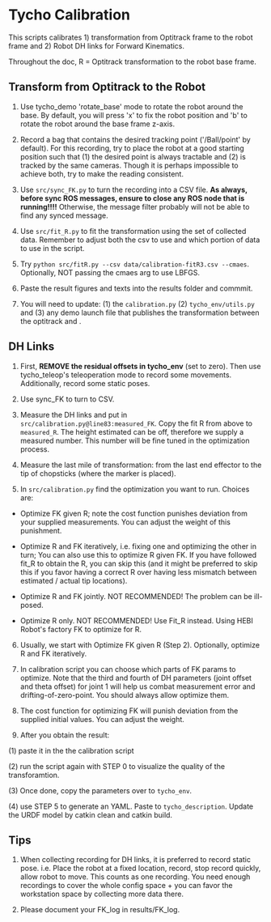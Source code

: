 # Tycho Calibration

This scripts calibrates 1) transformation from Optitrack frame to the robot frame and 2) Robot DH links for Forward Kinematics.

Throughout the doc, R = Optitrack transformation to the robot base frame.

##  Transform from Optitrack to the Robot

1. Use tycho_demo 'rotate_base' mode to rotate the robot around the base. By default, you will press 'x' to fix the robot position and 'b' to rotate the robot around the base frame z-axis.

2. Record a bag that contains the desired tracking point ('/Ball/point' by default). For this recording, try to place the robot at a good starting position such that (1) the desired point is always tractable and (2) is tracked by the same cameras. Though it is perhaps impossible to achieve both, try to make the reading consistent.

3. Use `src/sync_FK.py` to turn the recording into a CSV file. **As always, before sync ROS messages, ensure to close any ROS node that is running!!!!** Otherwise, the message filter probably will not be able to find any synced message.

3. Use `src/fit_R.py` to fit the transformation using the set of collected data. Remember to adjust both the csv to use and which portion of data to use in the script.

4. Try `python src/fitR.py --csv data/calibration-fitR3.csv --cmaes`. Optionally, NOT passing the cmaes arg to use LBFGS.

4. Paste the result figures and texts into the results folder and commmit.

5. You will need to update: (1) the `calibration.py` (2) `tycho_env/utils.py` and (3) any demo launch file that publishes the transformation between the optitrack and .

## DH Links

1. First, **REMOVE the residual offsets in tycho_env** (set to zero). Then use tycho_teleop's teleoperation mode to record some movements. Additionally, record some static poses.

2. Use sync_FK to turn to CSV.

3. Measure the DH links and put in `src/calibration.py@line83:measured_FK`. Copy the fit R from above to `measured_R`. The height estimated can be off, therefore we supply a measured number. This number will be fine tuned in the optimization process.

4. Measure the last mile of transformation: from the last end effector to the tip of chopsticks (where the marker is placed).

5. In `src/calibration.py` find the optimization you want to run. Choices are:

- Optimize FK given R; note the cost function punishes deviation from your supplied measurements. You can adjust the weight of this punishment.

- Optimize R and FK iteratively, i.e. fixing one and optimizing the other in turn; You can also use this to optimize R given FK. If you have followed fit_R to obtain the R, you can skip this (and it might be preferred to skip this if you favor having a correct R over having less mismatch between estimated / actual tip locations).

- Optimize R and FK jointly. NOT RECOMMENDED! The problem can be ill-posed.

- Optimize R only. NOT RECOMMENDED! Use Fit_R instead. Using HEBI Robot's factory FK to optimize for R.

6. Usually, we start with Optimize FK given R (Step 2). Optionally, optimize R and FK iteratively.

7. In calibration script you can choose which parts of FK params to optimize. Note that the third and fourth of DH parameters (joint offset and theta offset) for joint 1 will help us combat measurement error and drifting-of-zero-point. You should always allow optimize them.

8. The cost function for optimizing FK will punish deviation from the supplied initial values. You can adjust the weight.

9. After you obtain the result:

(1) paste it in the the calibration script

(2) run the script again with STEP 0 to visualize the quality of the transforamtion.

(3) Once done, copy the parameters over to `tycho_env`.

(4) use STEP 5 to generate an YAML. Paste to `tycho_description`. Update the URDF model by catkin clean and catkin build.


## Tips

1. When collecting recording for DH links, it is preferred to record static pose. i.e. Place the robot at a fixed location, record, stop record quickly, allow robot to move. This counts as one recording. You need enough recordings to cover the whole config space + you can favor the workstation space by collecting more data there.

2. Please document your FK\_log in results/FK\_log.